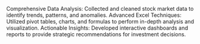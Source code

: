 Comprehensive Data Analysis: Collected and cleaned stock market data to identify trends, patterns, and anomalies.
Advanced Excel Techniques: Utilized pivot tables, charts, and formulas to perform in-depth analysis and visualization.
Actionable Insights: Developed interactive dashboards and reports to provide strategic recommendations for investment decisions.
